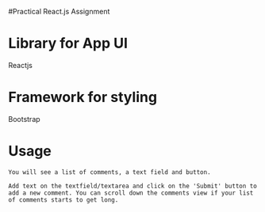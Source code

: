 #Practical React.js Assignment

# Library for App UI
Reactjs

# Framework for styling
Bootstrap

# Usage

```app load
You will see a list of comments, a text field and button.

Add text on the textfield/textarea and click on the 'Submit' button to add a new comment. You can scroll down the comments view if your list of comments starts to get long.


```
